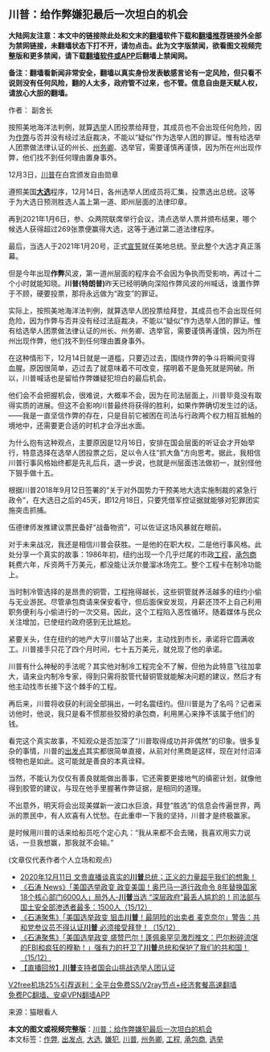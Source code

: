  <h2>川普：给作弊嫌犯最后一次坦白的机会</h2> <p class="notice"><b>大陆网友注意：本文中的链接除此处和文末的<a href="https://github.com/bannedbook/fanqiang" >翻墙</a>软件下载和<a href="https://github.com/killgcd/justmysocks/blob/master/README.md">翻墙推荐</a>链接外全部为禁网链接，未翻墙状态下打不开，请勿点击。此为文字版禁闻，欲看图文视频完整版和更多禁闻，请下载<a href="https://github.com/bannedbook/fanqiang">翻墙软件或APP</a>后翻墙上禁闻网。</p><p>备注：翻墙看新闻非常安全，翻墙以真实身份发表敏感言论有一定风险，但只看不说则没有任何风险，翻的人太多，政府管不过来，也不管。信息自由是天赋人权，请放心大胆的翻墙。</b></p>  <div class="entry"> <p>作者： 副舍长</p> <p id="summary">按照美地海洋法判例，就算<a href="https://www.bannedbook.org/bnews/tag/%e9%80%89%e4%b8%be/" class="st_tag internal_tag" rel="tag" title="标签 选举 下的日志">选举</a>人团投票给拜登，其成员也不会出现任何危险，因为<a href="https://www.bannedbook.org/bnews/tag/%e4%bd%9c%e5%bc%8a/" class="st_tag internal_tag" rel="tag" title="标签 作弊 下的日志">作弊</a>与否并没有经过法庭裁决，不能以“疑似”作为选举人团的罪证。惟有给选举人团票做法律认证的州长、<a href="https://www.bannedbook.org/bnews/tag/%E5%B7%9E%E5%8A%A1%E5%8D%BF/" class="st_tag internal_tag" rel="tag" title="标签 州务卿 下的日志">州务卿</a>、选举官，需要谨慎再谨慎，因为所在州出现作弊，他们找不到任何理由置身事外。</p> <p id="conimg">12月3日，<a href="https://www.bannedbook.org/bnews/tag/%e5%b7%9d%e6%99%ae/" class="st_tag internal_tag" rel="tag" title="标签 川普 下的日志">川普</a>在白宫颁发自由勋章</p> <p>遵照美国<strong><a href="https://www.bannedbook.org/bnews/tag/%e5%a4%a7%e9%80%89/" class="st_tag internal_tag" rel="tag" title="标签 大选 下的日志">大选</a></strong>程序，12月14日，各州选举人团成员将汇集，投票选出总统。这等于为大选日预测胜选人盖上第一道、即州层面的法律印章。</p> <p>再到2021年1月6日，参、众两院联席举行会议，清点选举人票并颁布结果，哪个候选人获得超过269张票便赢得大选，这等于通过第二道法律程序。</p> <p>最后，当选人于2021年1月20号，正式<span class='wp_keywordlink'><a href="https://www.bannedbook.org/forum5/topic17.html" title="宣誓与预言" target="_blank">宣誓</a></span>就任美地总统。至此整个大选才真正落幕。</p>  <p>但是今年出现<strong>作弊</strong>风波，第一道州层面的程序会不会因为争执而受影响，再过十二个小时就能知晓。<strong>川普(特朗普)</strong>昨天已经明确向深陷作弊风波的州喊话，谁置作弊于不顾，硬要投票，那将永远做为“政变”的罪证。</p> <p>实际上，按照美地海洋法判例，就算选举人团投票给拜登，其成员也不会出现任何危险，因为作弊与否并没有经过法庭裁决，不能以“疑似”作为选举人团的罪证。惟有给选举人团票做法律认证的州长、州务卿、选举官，需要谨慎再谨慎，因为所在州出现作弊，他们找不到任何理由置身事外。</p> <p>在这种情形下，12月14日就是一道槛，只要迈过去，围绕作弊的争斗将瞬间变得血腥。原因很简单，迈过去了就意味着不可改变，摆明着不是鱼死就是网破。所以，川普喊话也是留给作弊嫌疑犯坦白的最后机会。</p> <p>他们会不会把握机会，很难说，大概率不会，因为在司法层面上，川普毕竟没有取得实质的进展。但这不会影响川普最终将获得的胜利，如果作弊确切发生过的话。——我是一直坚信作弊的存在，只是目前它被困在司法与行政两个权力相互抵触的境地中，还需要更合适的时机才会浮出水面。</p> <p>为什么抱有这种观点，主要原因是12月16日，安排在国会层面的听证会才开始举行，特意选择在选举人团投票之后，足以令人往“抓大鱼”方向思考。据此，我相信川普行事风格始终都是先礼后兵，退一步说，也就是州层面违法做初一，就别怪他下狠手做十五。</p> <p>根据川普2018年9月12日签署的“关于对外国势力干预美地大选实施制裁的紧急行政令”，在大选日之后的45天，即12月18日，只要凭借军控证据就能够对犯罪团实施突击抓捕。</p>  <p>伍德律师发推建议票民备好“战备物资”，可以佐证这场风暴就在眼前。</p> <p>对于未来战况，我还是相信川普会获胜。一是他的在职大权，二是他行事风格。此处分享一个真实的故事：1986年初，纽约出现一个几乎烂尾的市政<a href="https://www.bannedbook.org/bnews/tag/%E5%B7%A5%E7%A8%8B/" class="st_tag internal_tag" rel="tag" title="标签 工程 下的日志">工程</a>，<a href="https://www.bannedbook.org/bnews/tag/%E6%89%BF%E5%8C%85%E5%95%86/" class="st_tag internal_tag" rel="tag" title="标签 承包商 下的日志">承包商</a>耗费六年，斥资两千万美元，都没能让沃尔曼溜冰场完工。整个工程卡在制冷功能上。</p> <p>当时制冷管选择的是昂贵的铜管，工程拖得越长，这些铜管就养活越多的纽约小偷与无业游民。尽管承包商请来保安看守，但后面保安发现，月薪还顶不上自己利用职务便利与小偷进行的一次交易。因此，这个工程陷入恶性循环。随着媒体与民众关注增加，已使纽约政府感到无比尴尬。</p> <p>紧要关头，住在纽约的地产大亨川普站了出来，主动找到市长，承诺将它圆满收工。川普接手只花了四个月时间，七十五万美元，就兑现了他的承诺。</p> <p>川普有什么神秘的手法呢？其实他对制冷工程完全不了解，但他为此特意飞往加拿大，请来业内制冷专家，得到只需将胶管代替铜管就能解决问题的建议，然后才有他主动找市长接下这个棘手的工程。</p> <p>再后来，川普将收获的利润全部捐出，一时名震纽约。但川普是为了名吗？记者采访他时，他说，我只是看不惯那些狡猾的承包商，利用黑心来挣不该属于他们的钱。</p>  <p>看完这个真实故事，不知观众是否加深了“川普取得成功并非偶然”的印象。很多复杂的事情，川普的<a href="https://www.bannedbook.org/bnews/tag/%E5%87%BA%E5%8F%91%E7%82%B9/" class="st_tag internal_tag" rel="tag" title="标签 出发点 下的日志">出发点</a>其实都很简单直接，从前对付黑商是这样，现在对付沼泽怪物也是如此。这可能就是善良的本真诠释。</p> <p>当然，不能认为仅仅有善良就能做出善事，它还需要更接地气的缜密计划，就像他得到胶管的建议，与现在他手里握著作弊证据，是相同的道理。</p> <p>不出意外，明天将会出现美媒新一波口水巨浪，拜登“胜选”的信息会传遍世界，两派的票民中，有人欢喜有人忧愁。在此重申一下我的坚持，川普才是终极赢家。</p> <p>是时候用川普的话来给船员吃个定心丸：“我从来都不会去赌，我喜欢用实力说话，一旦我想赢，那我就不会输。”</p> <p>(文章仅代表作者个人立场和观点)</p> <ul class='op-related-articles' title='相关阅读'> <li><a href='https://www.bannedbook.org/bnews/bannedvideo/20201212/1448655.html' target='_blank'>2020年12月11日 文贵直播谈真实的<b>川普</b>总统；正义的力量超乎我们的想象！</a></li> <li><a href='https://www.bannedbook.org/bnews/bannedvideo/20201216/1448631.html' target='_blank'>《石涛 News》「美国选举政变 政变美国！奥巴马一道行政命令 8年替换国家18个核心部门6000人」局外人-<b>川普</b>当选 “深层政府”最丢人尴尬的！司法部与国土安全部渗透者最多：1500人（15/12）</a></li> <li><a href='https://www.bannedbook.org/bnews/bannedvideo/20201216/1448629.html' target='_blank'>《石涛聚焦》「美国选举政变 狙击<b>川普</b>！最阴险的出卖者 麦克奈尔」警告：共和党参议员不得认证<b>川普</b> 必须接受拜登！（15/12）</a></li> <li><a href='https://www.bannedbook.org/bnews/bannedvideo/20201216/1448628.html' target='_blank'>《石涛聚焦》「美国选举政变 盛赞巴尔！蓬佩奥罕见激烈推文：巴尔粉碎流氓的FBI和疯狂的穆勒！」强有力的扞卫了<b>川普</b>总统和保护了我们的共和国！（15/12）</a></li> <li><a href='https://www.bannedbook.org/bnews/taiwannews/20201216/1448626.html' target='_blank'>【直播回放】<b>川普</b>支持者国会山挑战选举人团认证</a></li> </ul> <p class="texttj"> <a href="https://www.bannedbook.org/forum23/topic22702.html" target="_blank">V2free机场25%引荐返利：全平台免费SS/V2ray节点+经济套餐高速翻墙</a><br/> <a href="https://github.com/bannedbook/fanqiang/wiki/%E7%A6%81%E9%97%BB%E7%BD%91%E5%AE%89%E5%8D%93%E7%BF%BB%E5%A2%99%E6%96%B0%E9%97%BBAPP" target="_blank">免费PC翻墙、安卓VPN翻墙APP</a></p><p> 来源：猫眼看人 </p> <a name='sharetosocial'></a>       <div><b>本文的图文或视频完整版</b>：<a href='https://www.bannedbook.org/bnews/comments/20201216/1448649.html'>川普：给作弊嫌犯最后一次坦白的机会</a></div>  </div><!--END ENTRY--> <div class="postfooter"> <div>本文标签：<a href="https://www.bannedbook.org/bnews/tag/%e4%bd%9c%e5%bc%8a/" rel="tag">作弊</a>, <a href="https://www.bannedbook.org/bnews/tag/%E5%87%BA%E5%8F%91%E7%82%B9/" rel="tag">出发点</a>, <a href="https://www.bannedbook.org/bnews/tag/%e5%a4%a7%e9%80%89/" rel="tag">大选</a>, <a href="https://www.bannedbook.org/bnews/tag/%e5%ab%8c%e7%8a%af/" rel="tag">嫌犯</a>, <a href="https://www.bannedbook.org/bnews/tag/%e5%b7%9d%e6%99%ae/" rel="tag">川普</a>, <a href="https://www.bannedbook.org/bnews/tag/%E5%B7%9E%E5%8A%A1%E5%8D%BF/" rel="tag">州务卿</a>, <a href="https://www.bannedbook.org/bnews/tag/%E5%B7%A5%E7%A8%8B/" rel="tag">工程</a>, <a href="https://www.bannedbook.org/bnews/tag/%E6%89%BF%E5%8C%85%E5%95%86/" rel="tag">承包商</a>, <a href="https://www.bannedbook.org/bnews/tag/%e9%80%89%e4%b8%be/" rel="tag">选举</a></div>  </div><!--END POSTFOOTER--> 